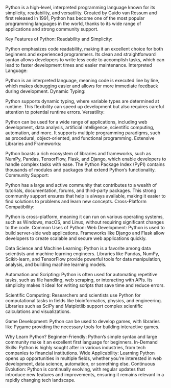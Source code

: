 Python is a high-level, interpreted programming language known for its simplicity, readability, and versatility. Created by Guido van Rossum and first released in 1991, Python has become one of the most popular programming languages in the world, thanks to its wide range of applications and strong community support.

Key Features of Python:
Readability and Simplicity:

Python emphasizes code readability, making it an excellent choice for both beginners and experienced programmers.
Its clean and straightforward syntax allows developers to write less code to accomplish tasks, which can lead to faster development times and easier maintenance.
Interpreted Language:

Python is an interpreted language, meaning code is executed line by line, which makes debugging easier and allows for more immediate feedback during development.
Dynamic Typing:

Python supports dynamic typing, where variable types are determined at runtime. This flexibility can speed up development but also requires careful attention to potential runtime errors.
Versatility:

Python can be used for a wide range of applications, including web development, data analysis, artificial intelligence, scientific computing, automation, and more.
It supports multiple programming paradigms, such as procedural, object-oriented, and functional programming.
Extensive Libraries and Frameworks:

Python boasts a rich ecosystem of libraries and frameworks, such as NumPy, Pandas, TensorFlow, Flask, and Django, which enable developers to handle complex tasks with ease.
The Python Package Index (PyPI) contains thousands of modules and packages that extend Python’s functionality.
Community Support:

Python has a large and active community that contributes to a wealth of tutorials, documentation, forums, and third-party packages.
This strong community support ensures that help is always available, making it easier to find solutions to problems and learn new concepts.
Cross-Platform Compatibility:

Python is cross-platform, meaning it can run on various operating systems, such as Windows, macOS, and Linux, without requiring significant changes to the code.
Common Uses of Python:
Web Development: Python is used to build server-side web applications. Frameworks like Django and Flask allow developers to create scalable and secure web applications quickly.

Data Science and Machine Learning: Python is a favorite among data scientists and machine learning engineers. Libraries like Pandas, NumPy, Scikit-learn, and TensorFlow provide powerful tools for data manipulation, analysis, and building machine learning models.

Automation and Scripting: Python is often used for automating repetitive tasks, such as file handling, web scraping, or interacting with APIs. Its simplicity makes it ideal for writing scripts that save time and reduce errors.

Scientific Computing: Researchers and scientists use Python for computational tasks in fields like bioinformatics, physics, and engineering. Libraries such as SciPy and Matplotlib support complex scientific calculations and visualizations.

Game Development: Python can be used to develop games, with libraries like Pygame providing the necessary tools for building interactive games.

Why Learn Python?
Beginner-Friendly: Python’s simple syntax and large community make it an excellent first language for beginners.
In-Demand Skills: Python is highly sought after in various industries, from tech companies to financial institutions.
Wide Applicability: Learning Python opens up opportunities in multiple fields, whether you're interested in web development, data science, automation, or something else.
Continuous Evolution: Python is continually evolving, with regular updates that introduce new features and improvements, ensuring it remains relevant in a rapidly changing tech landscape.
